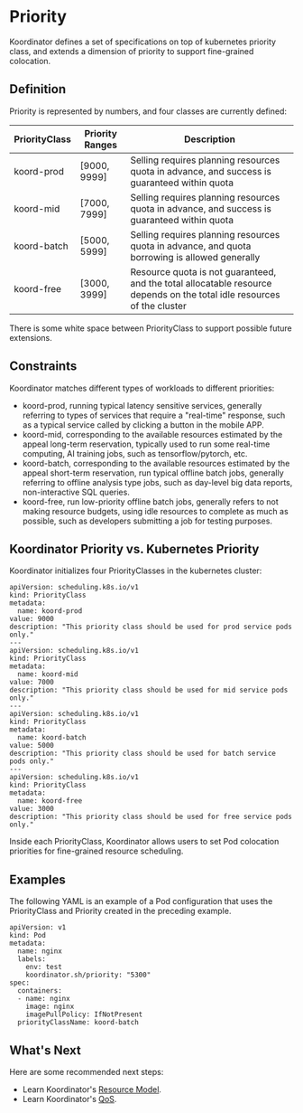 # Priority

Koordinator defines a set of specifications on top of kubernetes priority class, and extends a dimension of priority to support fine-grained colocation.

## Definition

Priority is represented by numbers, and four classes are currently defined:

PriorityClass |	Priority Ranges |	 Description
----- |   -----------   |  --------
koord-prod  |	[9000, 9999]	| Selling requires planning resources quota in advance, and success is guaranteed within quota
koord-mid	  | [7000, 7999]	| Selling requires planning resources quota in advance, and success is guaranteed within quota
koord-batch | [5000, 5999]	| Selling requires planning resources quota in advance, and quota borrowing is allowed generally
koord-free  | [3000, 3999]	| Resource quota is not guaranteed, and the total allocatable resource depends on the total idle resources of the cluster

There is some white space between PriorityClass to support possible future extensions.


## Constraints

Koordinator matches different types of workloads to different priorities:
- koord-prod, running typical latency sensitive services, generally referring to types of services that require a "real-time" response, such as a typical service called by clicking a button in the mobile APP.
- koord-mid, corresponding to the available resources estimated by the appeal long-term reservation, typically used to run some real-time computing, AI training jobs, such as tensorflow/pytorch, etc.
- koord-batch, corresponding to the available resources estimated by the appeal short-term reservation, run typical offline batch jobs, generally referring to offline analysis type jobs, such as day-level big data reports, non-interactive SQL queries.
- koord-free, run low-priority offline batch jobs, generally refers to not making resource budgets, using idle resources to complete as much as possible, such as developers submitting a job for testing purposes.

## Koordinator Priority vs. Kubernetes Priority

Koordinator initializes four PriorityClasses in the kubernetes cluster:
```
apiVersion: scheduling.k8s.io/v1
kind: PriorityClass
metadata:
  name: koord-prod
value: 9000
description: "This priority class should be used for prod service pods only."
---
apiVersion: scheduling.k8s.io/v1
kind: PriorityClass
metadata:
  name: koord-mid
value: 7000
description: "This priority class should be used for mid service pods only."
---
apiVersion: scheduling.k8s.io/v1
kind: PriorityClass
metadata:
  name: koord-batch
value: 5000
description: "This priority class should be used for batch service pods only."
---
apiVersion: scheduling.k8s.io/v1
kind: PriorityClass
metadata:
  name: koord-free
value: 3000
description: "This priority class should be used for free service pods only."
```

Inside each PriorityClass, Koordinator allows users to set Pod colocation priorities for fine-grained resource scheduling.

## Examples

The following YAML is an example of a Pod configuration that uses the PriorityClass and Priority created in the preceding example.

```
apiVersion: v1
kind: Pod
metadata:
  name: nginx
  labels:
    env: test
    koordinator.sh/priority: "5300"
spec:
  containers:
  - name: nginx
    image: nginx
    imagePullPolicy: IfNotPresent
  priorityClassName: koord-batch
```

## What's Next

Here are some recommended next steps:

- Learn Koordinator's [Resource Model](./resource-model).
- Learn Koordinator's [QoS](./qos).

